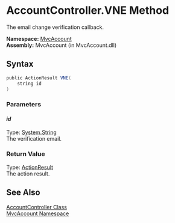 AccountController.VNE Method
============================
The email change verification callback.

**Namespace:** [MvcAccount][1]  
**Assembly:** MvcAccount (in MvcAccount.dll)

Syntax
------

```csharp
public ActionResult VNE(
	string id
)
```

### Parameters

#### *id*
Type: [System.String][2]  
The verification email.

### Return Value
Type: [ActionResult][3]  
The action result.

See Also
--------
[AccountController Class][4]  
[MvcAccount Namespace][1]  

[1]: ../README.md
[2]: http://msdn.microsoft.com/en-us/library/s1wwdcbf
[3]: http://msdn.microsoft.com/en-us/library/dd493064
[4]: README.md